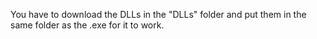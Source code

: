 You have to download the DLLs in the "DLLs" folder and put them in the same folder as the .exe for it to work.
